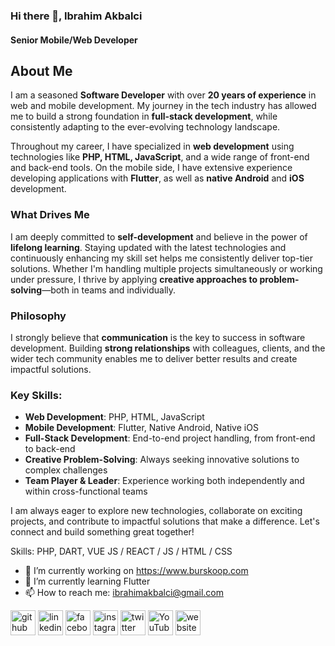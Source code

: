 ### Hi there 👋, Ibrahim Akbalci
#### Senior Mobile/Web Developer
## About Me

I am a seasoned **Software Developer** with over **20 years of experience** in web and mobile development. My journey in the tech industry has allowed me to build a strong foundation in **full-stack development**, while consistently adapting to the ever-evolving technology landscape.

Throughout my career, I have specialized in **web development** using technologies like **PHP, HTML, JavaScript**, and a wide range of front-end and back-end tools. On the mobile side, I have extensive experience developing applications with **Flutter**, as well as **native Android** and **iOS** development.

### What Drives Me

I am deeply committed to **self-development** and believe in the power of **lifelong learning**. Staying updated with the latest technologies and continuously enhancing my skill set helps me consistently deliver top-tier solutions. Whether I'm handling multiple projects simultaneously or working under pressure, I thrive by applying **creative approaches to problem-solving**—both in teams and individually.

### Philosophy

I strongly believe that **communication** is the key to success in software development. Building **strong relationships** with colleagues, clients, and the wider tech community enables me to deliver better results and create impactful solutions.

### Key Skills:
- **Web Development**: PHP, HTML, JavaScript
- **Mobile Development**: Flutter, Native Android, Native iOS
- **Full-Stack Development**: End-to-end project handling, from front-end to back-end
- **Creative Problem-Solving**: Always seeking innovative solutions to complex challenges
- **Team Player & Leader**: Experience working both independently and within cross-functional teams

I am always eager to explore new technologies, collaborate on exciting projects, and contribute to impactful solutions that make a difference. Let's connect and build something great together!

Skills: PHP, DART, VUE JS / REACT / JS / HTML / CSS

- 🔭 I’m currently working on https://www.burskoop.com 
- 🌱 I’m currently learning Flutter 
- 📫 How to reach me: ibrahimakbalci@gmail.com 


[<img src='https://cdn.jsdelivr.net/npm/simple-icons@3.0.1/icons/github.svg' alt='github' height='40'>](https://github.com/ibrahimakbalci)  [<img src='https://cdn.jsdelivr.net/npm/simple-icons@3.0.1/icons/linkedin.svg' alt='linkedin' height='40'>](https://www.linkedin.com/in/ibrahimakbalci/)  [<img src='https://cdn.jsdelivr.net/npm/simple-icons@3.0.1/icons/facebook.svg' alt='facebook' height='40'>](https://www.facebook.com/ibrahimakbalci)  [<img src='https://cdn.jsdelivr.net/npm/simple-icons@3.0.1/icons/instagram.svg' alt='instagram' height='40'>](https://www.instagram.com/ibrahimakbalci/)  [<img src='https://cdn.jsdelivr.net/npm/simple-icons@3.0.1/icons/twitter.svg' alt='twitter' height='40'>](https://twitter.com/ibrahimakbalci)  [<img src='https://cdn.jsdelivr.net/npm/simple-icons@3.0.1/icons/youtube.svg' alt='YouTube' height='40'>](https://www.youtube.com/channel/travelcoderofficial)  [<img src='https://cdn.jsdelivr.net/npm/simple-icons@3.0.1/icons/icloud.svg' alt='website' height='40'>](https://ibosoft.dev)  


